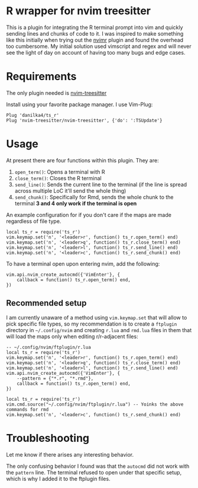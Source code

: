 # R wrapper for nvim treesitter

This is a plugin for integrating the R terminal prompt into vim and quickly sending lines and chunks of code to it.
I was inspired to make something like this initially when trying out the [nvimr](https://github.com/jalvesaq/Nvim-R) plugin and found the overhead too cumbersome.
My initial solution used vimscript and regex and will never see the light of day on account of having too many bugs and edge cases.

# Requirements

The only plugin needed is [nvim-treesitter](https://github.com/nvim-treesitter/nvim-treesitter)

Install using your favorite package manager. I use Vim-Plug:
```vim
Plug 'danilka4/ts_r'
Plug 'nvim-treesitter/nvim-treesitter', {'do': ':TSUpdate'}
```

# Usage

At present there are four functions within this plugin. They are:
1. `open_term()`: Opens a terminal with R
2. `close_term()`: Closes the R terminal
3. `send_line()`: Sends the current line to the terminal (if the line is spread across multiple LoC it'll send the whole thing)
4. `send_chunk()`: Specifically for Rmd, sends the whole chunk to the terminal
**3 and 4 only work if the terminal is open**

An example configuration for if you don't care if the maps are made regardless of file type.
```nvim
local ts_r = require('ts_r')
vim.keymap.set('n', '<leader>r', function() ts_r.open_term() end)
vim.keymap.set('n', '<leader>q', function() ts_r.close_term() end)
vim.keymap.set('n', '<leader>l', function() ts_r.send_line() end)
vim.keymap.set('n', '<leader>c', function() ts_r.send_chunk() end)
```
To have a terminal open upon entering nvim, add the following:
```nvim
vim.api.nvim_create_autocmd({'VimEnter'}, {
    callback = function() ts_r.open_term() end,
})
```

## Recommended setup

I am currently unaware of a method using `vim.keymap.set` that will allow to pick specific file types, so my recommendation is to create a `ftplugin` directory in `~/.config/nvim` and creating `r.lua` and `rmd.lua` files in them that will load the maps only when editing r/r-adjacent files:
```nvim
-- ~/.config/nvim/ftplugin/r.lua
local ts_r = require('ts_r')
vim.keymap.set('n', '<leader>r', function() ts_r.open_term() end)
vim.keymap.set('n', '<leader>q', function() ts_r.close_term() end)
vim.keymap.set('n', '<leader>l', function() ts_r.send_line() end)
vim.api.nvim_create_autocmd({'VimEnter'}, {
    --pattern = {"*.r", "*.rmd"},
    callback = function() ts_r.open_term() end,
})
```
```nvim
local ts_r = require('ts_r')
vim.cmd.source("~/.config/nvim/ftplugin/r.lua") -- Yoinks the above commands for rmd
vim.keymap.set('n', '<leader>c', function() ts_r.send_chunk() end)
```

# Troubleshooting

Let me know if there arises any interesting behavior.

The only confusing behavior I found was that the `autocmd` did not work with the `pattern` line.
The terminal refused to open under that specific setup, which is why I added it to the ftplugin files.
